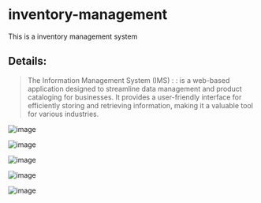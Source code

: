 # inventory-management

This is a inventory management system

## Details: 
> The Information Management System (IMS) : :  is a web-based application designed to streamline data management and product cataloging for businesses. It provides a user-friendly interface for efficiently storing and retrieving information, making it a valuable tool for various industries.

![image](https://github.com/Void-Monarch/IMS/assets/102967317/d4659f1f-fca1-41ff-9f43-e83ab91ff42b)

![image](https://github.com/Void-Monarch/IMS/assets/102967317/2b27d349-1d8d-4b68-807a-69cc4b13efa7)

![image](https://github.com/Void-Monarch/IMS/assets/102967317/3284ff51-66cb-4528-b5e1-a23c6a84618e)

![image](https://github.com/Void-Monarch/IMS/assets/102967317/47221f96-4866-4a00-a5a9-34a15254b1e2)

![image](https://github.com/Void-Monarch/IMS/assets/102967317/1d6662b8-69d8-4f66-8a37-a72078420ab9)
